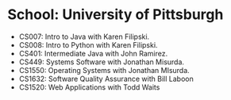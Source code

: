 # School: University of Pittsburgh

- CS007: Intro to Java with Karen Filipski.
- CS008: Intro to Python with Karen Filipski.
- CS401: Intermediate Java with John Ramirez.
- CS449: Systems Software with Jonathan Misurda.
- CS1550: Operating Systems with Jonathan MIsurda.
- CS1632: Software Quality Assurance with Bill Laboon
- CS1520: Web Applications with Todd Waits
